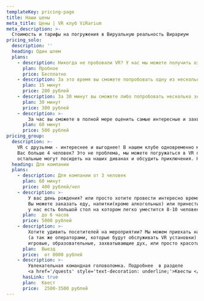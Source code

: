 ```yaml
---
templateKey: pricing-page
title: Наши цены
meta_title: Цены | VR клуб ViRarium
meta_description: >-
  Стоимость и тарифы на погружения в Вируальную реальность Вирариум
pricing_solo:
  description: ''
  heading: Один шлем
  plans:
    - description: Никогда не пробовали VR? У нас мы можете получить ознакомительное погружение абсолютно бесплатно
      plan: Пробное
      price: Бесплатно
    - description: За это время вы сможете попробовать одну из нескольких экспресс программ или игр.
      plan: 15 минут
      price: 200 рублей
    - description: За 30 минут вы сможете либо попробовать несколько экспресс-программ или попробовать длительный VR опыт/игру
      plan: 30 минут
      price: 300 рублей
    - description: >-
        За час вы сможете в полной мере оценить самые интересные и захватывающие VR программы.
      plan: 60 минут
      price: 500 рублей
pricing_group:
  description: >-
    VR с друзьями - интереснее и выгоднее! В нашем клубе одновременно может играть до 4 человек.
    Вас больше 4 человек? Это не проблема, мы можете погружаться в VR по очереди,
    остальные могут посидеть на наших диванах и обсудить приключения. Наш клуб может вместить в себя до 10 человек.
  heading: Для компании
  plans:
    - description: Для компании от 3 человек
      plan: 60 минут
      price: 400 рублей/чел
    - description: >-
        У вас день рождения? или просто хотите провести интересно время с друзьями? Вы можете арендовать весь клуб!
        Вы можете заказать еду, напитки(кроме алкогольных) или принести их с собой,
        у нас есть большой стол на котором легко уместится 8-10 человек
      plan:  до 6 часов
      price: 5000 рублей
    - description: >-
        Хотите удивить посетителей на мероприятии? Мы можем приехать на ваше мероприятие с 1-12 VR  установками
        (а так же операторами, которые будут обслуживать VR установки) и демострировать различные VR опыты:
        игровые, образовательные, захватывающие дух, или просто красоты мира
      plan:  Выезд
      price:  от 8000 рублей
    - description: >-
        Увлекательная командная головоломка. Подробнее  в разделе
        <a href='/quests' style='text-decoration: underline;'>Квесты </a>
      hasLink: true
      plan:  Квест
      price:  2500-3500 рублей
---
```


